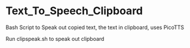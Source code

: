 # Text_To_Speech_Clipboard
Bash Script to Speak out copied text, the text in clipboard, uses PicoTTS

Run clipspeak.sh to speak out clipboard
